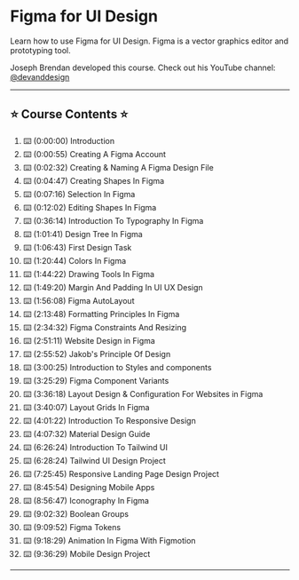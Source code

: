 # Figma for UI Design

Learn how to use Figma for UI Design. Figma is a vector graphics editor and prototyping tool.

Joseph Brendan developed this course. Check out his YouTube channel: <a href="https://www.youtube.com/@devanddesign" target="_blank">@devanddesign</a>

---

## ⭐️ Course Contents ⭐️

1. ⌨️ (0:00:00) Introduction
1. ⌨️ (0:00:55) Creating A Figma Account
1. ⌨️ (0:02:32) Creating & Naming A Figma Design File
1. ⌨️ (0:04:47) Creating Shapes In Figma
1. ⌨️ (0:07:16) Selection In Figma  
1. ⌨️ (0:12:02) Editing Shapes In Figma
1. ⌨️ (0:36:14) Introduction To Typography In Figma
1. ⌨️ (1:01:41) Design Tree In Figma
1. ⌨️ (1:06:43) First Design Task
1. ⌨️ (1:20:44) Colors In Figma
1. ⌨️ (1:44:22) Drawing Tools In Figma
1. ⌨️ (1:49:20) Margin And Padding In UI UX Design
1. ⌨️ (1:56:08) Figma AutoLayout
1. ⌨️ (2:13:48) Formatting Principles In Figma
1. ⌨️ (2:34:32) Figma Constraints And Resizing
1. ⌨️ (2:51:11) Website Design in Figma
1. ⌨️ (2:55:52) Jakob's Principle Of Design
1. ⌨️ (3:00:25) Introduction to Styles and components
1. ⌨️ (3:25:29) Figma Component Variants
1. ⌨️ (3:36:18) Layout Design & Configuration For Websites in Figma
1. ⌨️ (3:40:07) Layout Grids In Figma
1. ⌨️ (4:01:22) Introduction To Responsive Design
1. ⌨️ (4:07:32) Material Design Guide
1. ⌨️ (6:26:24) Introduction To Tailwind UI
1. ⌨️ (6:28:24) Tailwind UI Design Project
1. ⌨️ (7:25:45) Responsive Landing Page Design Project
1. ⌨️ (8:45:54) Designing Mobile Apps
1. ⌨️ (8:56:47) Iconography In Figma
1. ⌨️ (9:02:32) Boolean Groups
1. ⌨️ (9:09:52) Figma Tokens
1. ⌨️ (9:18:29) Animation In Figma With Figmotion
1. ⌨️ (9:36:29) Mobile Design Project

---

